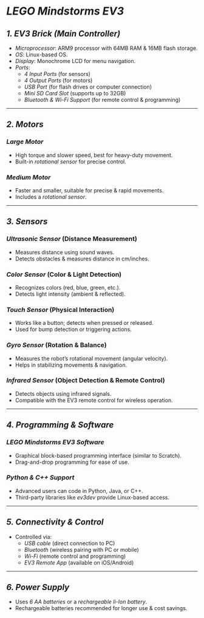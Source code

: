 # *LEGO Mindstorms EV3*

## *1. EV3 Brick (Main Controller)*
- *Microprocessor*: ARM9 processor with 64MB RAM & 16MB flash storage.
- *OS*: Linux-based OS.
- *Display*: Monochrome LCD for menu navigation.
- *Ports*:
  - *4 Input Ports* (for sensors)
  - *4 Output Ports* (for motors)
  - *USB Port* (for flash drives or computer connection)
  - *Mini SD Card Slot* (supports up to 32GB)
  - *Bluetooth & Wi-Fi Support* (for remote control & programming)

---

## *2. Motors*
### *Large Motor*
- High torque and slower speed, best for heavy-duty movement.
- Built-in *rotational sensor* for precise control.

### *Medium Motor*
- Faster and smaller, suitable for precise & rapid movements.
- Includes a *rotational sensor*.

---

## *3. Sensors*
### *Ultrasonic Sensor* (Distance Measurement)
- Measures distance using sound waves.
- Detects obstacles & measures distance in cm/inches.

### *Color Sensor* (Color & Light Detection)
- Recognizes colors (red, blue, green, etc.).
- Detects light intensity (ambient & reflected).

### *Touch Sensor* (Physical Interaction)
- Works like a button; detects when pressed or released.
- Used for bump detection or triggering actions.

### *Gyro Sensor* (Rotation & Balance)
- Measures the robot’s rotational movement (angular velocity).
- Helps in stabilizing movements & navigation.

### *Infrared Sensor* (Object Detection & Remote Control)
- Detects objects using infrared signals.
- Compatible with the EV3 remote control for wireless operation.

---

## *4. Programming & Software*
### *LEGO Mindstorms EV3 Software*
- Graphical block-based programming interface (similar to Scratch).
- Drag-and-drop programming for ease of use.

### *Python & C++ Support*
- Advanced users can code in Python, Java, or C++.
- Third-party libraries like *ev3dev* provide Linux-based access.

---

## *5. Connectivity & Control*
- Controlled via:
  - *USB cable* (direct connection to PC)
  - *Bluetooth* (wireless pairing with PC or mobile)
  - *Wi-Fi* (remote control and programming)
  - *EV3 Remote App* (available on iOS/Android)

---

## *6. Power Supply*
- Uses *6 AA batteries* or a *rechargeable li-Ion battery*.
- Rechargeable batteries recommended for longer use & cost savings.

